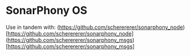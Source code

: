 # SonarPhony OS

Use in tandem with:
(https://github.com/scherererer/sonarphony_node)[https://github.com/scherererer/sonarphony_node]
(https://github.com/scherererer/sonarphony_msgs)[https://github.com/scherererer/sonarphony_msgs]
